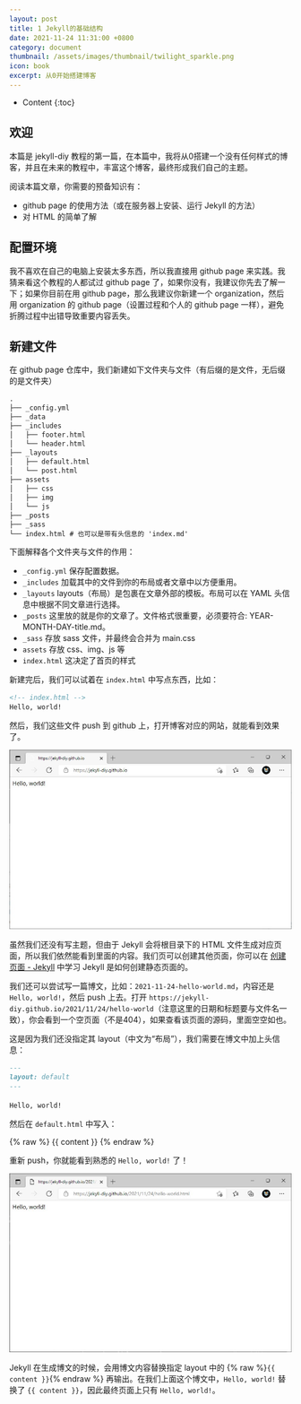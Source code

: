 ```yaml
---
layout: post
title: 1 Jekyll的基础结构
date: 2021-11-24 11:31:00 +0800
category: document
thumbnail: /assets/images/thumbnail/twilight_sparkle.png
icon: book
excerpt: 从0开始搭建博客
---
```


* Content
{:toc}

##  欢迎

本篇是 jekyll-diy 教程的第一篇，在本篇中，我将从0搭建一个没有任何样式的博客，并且在未来的教程中，丰富这个博客，最终形成我们自己的主题。

阅读本篇文章，你需要的预备知识有：

- github page 的使用方法（或在服务器上安装、运行 Jekyll 的方法） 
- 对 HTML 的简单了解

## 配置环境

我不喜欢在自己的电脑上安装太多东西，所以我直接用 github page 来实践。我猜来看这个教程的人都试过 github page 了，如果你没有，我建议你先去了解一下；如果你目前在用 github page，那么我建议你新建一个 organization，然后用 organization 的 github page（设置过程和个人的 github page 一样），避免折腾过程中出错导致重要内容丢失。

## 新建文件

在 github page 仓库中，我们新建如下文件夹与文件（有后缀的是文件，无后缀的是文件夹）

```
.
├── _config.yml
├── _data
├── _includes
│   ├── footer.html
│   └── header.html
├── _layouts
│   ├── default.html
│   └── post.html
├── assets
│   ├── css
│   ├── img
│   └── js
├── _posts
├── _sass
└── index.html # 也可以是带有头信息的 'index.md'
```

下面解释各个文件夹与文件的作用：

- `_config.yml` 保存配置数据。
- `_includes` 加载其中的文件到你的布局或者文章中以方便重用。
- `_layouts` layouts（布局）是包裹在文章外部的模板。布局可以在 YAML 头信息中根据不同文章进行选择。
- `_posts` 这里放的就是你的文章了。文件格式很重要，必须要符合: YEAR-MONTH-DAY-title.md。
- `_sass` 存放 sass 文件，并最终会合并为 main.css
- `assets` 存放 css、img、js 等
- `index.html` 这决定了首页的样式

新建完后，我们可以试着在 `index.html` 中写点东西，比如：

```html
<!-- index.html -->
Hello, world!
```

然后，我们这些文件 push 到 github 上，打开博客对应的网站，就能看到效果了。

![](./img/1.1-HelloWorld.jpg)

虽然我们还没有写主题，但由于 Jekyll 会将根目录下的 HTML 文件生成对应页面，所以我们依然能看到里面的内容。我们页可以创建其他页面，你可以在 [创建页面 - Jekyll](http://jekyllcn.com/docs/pages/) 中学习 Jekyll 是如何创建静态页面的。

我们还可以尝试写一篇博文，比如：`2021-11-24-hello-world.md`，内容还是 `Hello, world!`，然后 push 上去。打开 `https://jekyll-diy.github.io/2021/11/24/hello-world`（注意这里的日期和标题要与文件名一致），你会看到一个空页面（不是404），如果查看该页面的源码，里面空空如也。

这是因为我们还没指定其 layout（中文为“布局”），我们需要在博文中加上头信息：

```markdown
---
layout: default
---

Hello, world!
```

然后在 `default.html` 中写入：

{% raw %}
{{ content }}
{% endraw %}

重新 push，你就能看到熟悉的 `Hello, world!` 了！

![](./img/1.2-第一篇博文.jpg)

Jekyll 在生成博文的时候，会用博文内容替换指定 layout 中的 {% raw %}`{{ content }}`{% endraw %} 再输出。在我们上面这个博文中，`Hello, world!` 替换了 `{{ content }}`，因此最终页面上只有 `Hello, world!`。